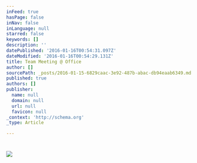 ```yaml
---
inFeed: true
hasPage: false
inNav: false
inLanguage: null
starred: false
keywords: []
description: ''
datePublished: '2016-01-16T00:54:31.097Z'
dateModified: '2016-01-16T00:54:29.131Z'
title: Team Meeting @ Office
author: []
sourcePath: _posts/2016-01-15-6829caac-3e92-487b-abac-db94eaab6349.md
published: true
authors: []
publisher:
  name: null
  domain: null
  url: null
  favicon: null
_context: 'http://schema.org'
_type: Article

---
```

# ![](https://the-grid-user-content.s3-us-west-2.amazonaws.com/172967ea-f247-4dd5-8bf6-1b8b9ab0a72e.png)